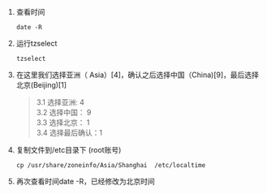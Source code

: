 1. 查看时间
    ```text
    date -R
    ```
2. 运行tzselect
    ```text
    tzselect
    ```
3. 在这里我们选择亚洲（ Asia）[4]，确认之后选择中国（China)[9]，最后选择北京(Beijing)[1]
    >3.1 选择亚洲:    4  
    3.2 选择中国：    9  
    3.3 选择北京：    1  
    3.4 选择最后确认：1
4. 复制文件到/etc目录下 (root账号)
    ```text
    cp /usr/share/zoneinfo/Asia/Shanghai  /etc/localtime
    ```
5. 再次查看时间date -R，已经修改为北京时间